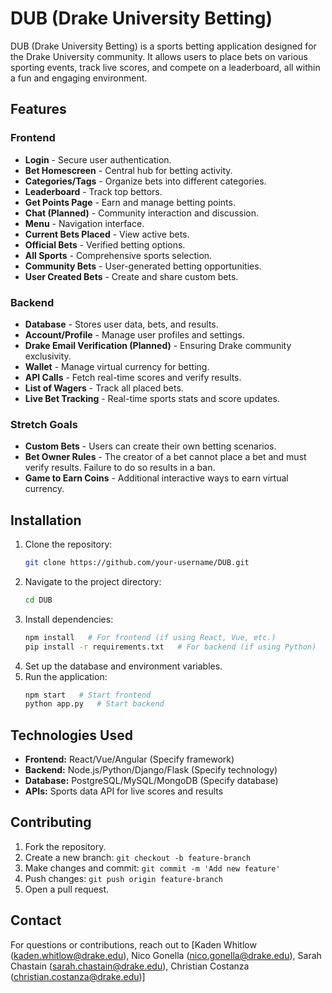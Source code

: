 # DUB (Drake University Betting)

DUB (Drake University Betting) is a sports betting application designed for the Drake University community. It allows users to place bets on various sporting events, track live scores, and compete on a leaderboard, all within a fun and engaging environment.

## Features

### Frontend
- **Login** - Secure user authentication.
- **Bet Homescreen** - Central hub for betting activity.
- **Categories/Tags** - Organize bets into different categories.
- **Leaderboard** - Track top bettors.
- **Get Points Page** - Earn and manage betting points.
- **Chat (Planned)** - Community interaction and discussion.
- **Menu** - Navigation interface.
- **Current Bets Placed** - View active bets.
- **Official Bets** - Verified betting options.
- **All Sports** - Comprehensive sports selection.
- **Community Bets** - User-generated betting opportunities.
- **User Created Bets** - Create and share custom bets.

### Backend
- **Database** - Stores user data, bets, and results.
- **Account/Profile** - Manage user profiles and settings.
- **Drake Email Verification (Planned)** - Ensuring Drake community exclusivity.
- **Wallet** - Manage virtual currency for betting.
- **API Calls** - Fetch real-time scores and verify results.
- **List of Wagers** - Track all placed bets.
- **Live Bet Tracking** - Real-time sports stats and score updates.

### Stretch Goals
- **Custom Bets** - Users can create their own betting scenarios.
- **Bet Owner Rules** - The creator of a bet cannot place a bet and must verify results. Failure to do so results in a ban.
- **Game to Earn Coins** - Additional interactive ways to earn virtual currency.

## Installation
1. Clone the repository:
   ```sh
   git clone https://github.com/your-username/DUB.git
   ```
2. Navigate to the project directory:
   ```sh
   cd DUB
   ```
3. Install dependencies:
   ```sh
   npm install   # For frontend (if using React, Vue, etc.)
   pip install -r requirements.txt   # For backend (if using Python)
   ```
4. Set up the database and environment variables.
5. Run the application:
   ```sh
   npm start   # Start frontend
   python app.py   # Start backend
   ```

## Technologies Used
- **Frontend:** React/Vue/Angular (Specify framework)
- **Backend:** Node.js/Python/Django/Flask (Specify technology)
- **Database:** PostgreSQL/MySQL/MongoDB (Specify database)
- **APIs:** Sports data API for live scores and results

## Contributing
1. Fork the repository.
2. Create a new branch: `git checkout -b feature-branch`
3. Make changes and commit: `git commit -m 'Add new feature'`
4. Push changes: `git push origin feature-branch`
5. Open a pull request.

## Contact
For questions or contributions, reach out to [Kaden Whitlow (kaden.whitlow@drake.edu), Nico Gonella (nico.gonella@drake.edu), Sarah Chastain (sarah.chastain@drake.edu), Christian Costanza (christian.costanza@drake.edu)]


